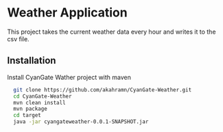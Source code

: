 
# Weather Application 

This project takes the current weather data every hour and writes it to the csv file.


## Installation

Install CyanGate Wather project with maven

```bash
  git clone https://github.com/akahramn/CyanGate-Weather.git
  cd CyanGate-Weather
  mvn clean install
  mvn package 
  cd target
  java -jar cyangateweather-0.0.1-SNAPSHOT.jar
```
    
